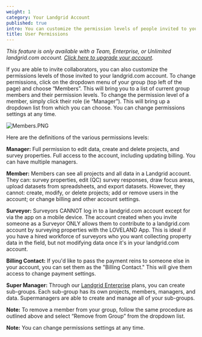 ```yaml
---
weight: 1
category: Your Landgrid Account
published: true
intro: You can customize the permission levels of people invited to your account
title: User Permissions
---
```

_This feature is only available with a Team, Enterprise, or Unlimited landgrid.com account. [Click here to upgrade your account](https://landgrid.com/plans)._

If you are able to invite collaborators, you can also customize the permissions levels of those invited to your landgrid.com account. To change permissions, click on the dropdown menu of your group (top left of the page) and choose “Members”. This will bring you to a list of current group members and their permission levels. To change the permission level of a member, simply click their role (ie “Manager”). This will bring up a dropdown list from which you can choose. You can change permissions settings at any time.

![Members.PNG]({{site.baseurl}}/img/Members.PNG)


Here are the definitions of the various permissions levels:

**Manager:**
Full permission to edit data, create and delete projects, and survey properties. Full access to the account, including updating billing. You can have multiple managers.

**Member:**
Members can see all projects and all data in a Landgrid account. They can: survey properties, edit (QC) survey responses, draw focus areas, upload datasets from spreadsheets, and export datasets. However, they cannot: create, modify, or delete projects; add or remove users in the account; or change billing and other account settings.

**Surveyor:**
Surveyors CANNOT log in to a landgrid.com account except for via the app on a mobile device. The account created when you invite someone as a Surveyor ONLY allows them to contribute to a landgrid.com account by surveying properties with the LOVELAND App. This is ideal if you have a hired workforce of surveyors who you want collecting property data in the field, but not modifying data once it's in your landgrid.com account.

**Billing Contact:**
If you'd like to pass the payment reins to someone else in your account, you can set them as the "Billing Contact." This will give them access to change payment settings.

**Super Manager:**
Through our [Landgrid Enterprise](https://landgrid.com/enterprise) plans, you can create sub-groups. Each sub-group has its own projects, members, managers, and data. Supermanagers are able to create and manage all of your sub-groups. 

**Note:** To remove a member from your group, follow the same procedure as outlined above and select “Remove from Group” from the dropdown list.

**Note:** You can change permissions settings at any time.
